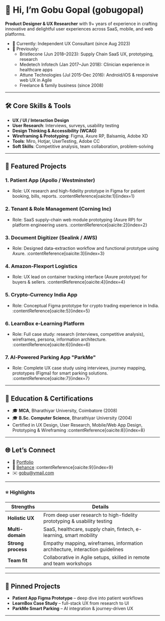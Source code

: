 # 👋 Hi, I’m Gobu Gopal (gobugopal)

**Product Designer & UX Researcher** with 9+ years of experience in crafting innovative and delightful user experiences across SaaS, mobile, and web platforms.

- 🔭 Currently: Independent UX Consultant (since Aug 2023)
- 💼 Previously:
  - Bristlecone (Jun 2018–2023): Supply Chain SaaS UX, prototyping, research
  - Medetech Infotech (Jan 2017–Jun 2018): Clinician experience in healthcare apps
  - Attune Technologies (Jul 2015–Dec 2016): Android/iOS & responsive web UX in Agile
  - Freelance & family business (since 2008)

---

## 🛠️ Core Skills & Tools

- **UX / UI / Interaction Design**
- **User Research**: Interviews, surveys, usability testing
- **Design Thinking & Accessibility (WCAG)**
- **Wireframing & Prototyping**: Figma, Axure RP, Balsamiq, Adobe XD
- **Tools**: Miro, Hotjar, UserTesting, Adobe CC
- **Soft Skills**: Competitive analysis, team collaboration, problem-solving

---

## 🎯 Featured Projects

### 1. **Patient App** (Apollo / Westminster)  
- Role: UX research and high-fidelity prototype in Figma for patient booking, bills, reports. :contentReference[oaicite:1]{index=1}

### 2. **Tenant & Role Management** (Corning Inc)  
- Role: SaaS supply-chain web module prototyping (Axure RP) for platform engineering users. :contentReference[oaicite:2]{index=2}

### 3. **Document Digitizer** (Sealink / AWS)  
- Role: Designed data-extraction workflow and functional prototype using Axure. :contentReference[oaicite:3]{index=3}

### 4. **Amazon‑Flexport Logistics**  
- Role: UX lead on container tracking interface (Axure prototype) for buyers & sellers. :contentReference[oaicite:4]{index=4}

### 5. **Crypto‑Currency India App**  
- Role: Conceptual Figma prototype for crypto trading experience in India. :contentReference[oaicite:5]{index=5}

### 6. **LearnBox e‑Learning Platform**  
- Role: Full case study: research (interviews, competitive analysis), wireframes, persona, information architecture. :contentReference[oaicite:6]{index=6}

### 7. **AI‑Powered Parking App "ParkMe"**  
- Role: Complete UX case study using interviews, journey mapping, prototypes (Figma) for smart parking solutions. :contentReference[oaicite:7]{index=7}

---

## 📄 Education & Certifications

- 🎓 **MCA**, Bharathiyar University, Coimbatore (2008)  
- 🎓 **B.Sc. Computer Science**, Bharathiyar University (2004)  
- Certified in UX Design, User Research, Mobile/Web App Design, Prototyping & Wireframing :contentReference[oaicite:8]{index=8}

---

## 🌐 Let’s Connect

- 🔗 [Portfolio](https://gobugopal.com)  
- 🔗 [Behance](https://www.behance.net/gobugopal) :contentReference[oaicite:9]{index=9}  
- ✉️ gobu@ymail.com

---

### ⭐ Highlights

| Strengths              | Details |
|------------------------|---------|
| **Holistic UX**        | From deep user research to high-fidelity prototyping & usability testing |
| **Multi-domain**       | SaaS, healthcare, supply chain, fintech, e-learning, smart mobility |
| **Strong process**     | Empathy mapping, wireframes, information architecture, interaction guidelines |
| **Team fit**           | Collaborative in Agile setups, skilled in remote and team workshops |

---

## 📌 Pinned Projects

- **Patient App Figma Prototype** – deep dive into patient workflows  
- **LearnBox Case Study** – full-stack UX from research to UI  
- **ParkMe Smart Parking** – AI integration & journey-driven UX  

---

